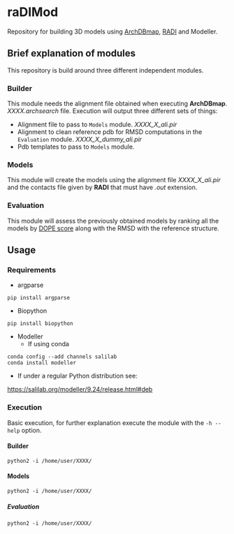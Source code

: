 # raDIMod

 Repository for building 3D models using [ArchDBmap](https://github.com/jaumebonet/archdbmap), [RADI](https://github.com/user/repo/blob/branch/other_file.md) and Modeller.

 ## Brief explanation of modules

This repository is build around three different independent modules.

### Builder

This module needs the alignment file obtained when executing **ArchDBmap**. _XXXX.archsearch_ file. 
Execution will output three different sets of things:
- Alignment file to pass to `Models` module. _XXXX_X_ali.pir_
- Alignment to clean reference pdb for RMSD computations in the `Evaluation` module.  _XXXX_X_dummy_ali.pir_
- Pdb templates to pass to `Models` module.

### Models

This module will create the models using the alignment file _XXXX_X_ali.pir_ and the contacts file given by **RADI** that must have _.out_ extension.

### Evaluation

This module will assess the previously obtained models by ranking all the models by [DOPE score](https://www.ncbi.nlm.nih.gov/pmc/articles/PMC2242414/) along with the RMSD with the reference structure.

## Usage
 
### Requirements
 
- argparse
 ```console
pip install argparse
 ```
- Biopython
 ```console
pip install biopython
 ```
- Modeller
  - If using conda
 ```console
conda config --add channels salilab
conda install modeller 
```
  - If under a regular Python distribution see:
 
  https://salilab.org/modeller/9.24/release.html#deb

### Execution

Basic execution, for further explanation execute the module with the `-h --help` option.
 
#### Builder

 ```console
 python2 -i /home/user/XXXX/ 
 ```
 
 #### Models
 
  ```console
 python2 -i /home/user/XXXX/ 
 ```
 
 ##### Evaluation

 ```console
 python2 -i /home/user/XXXX/ 
 ```
 
